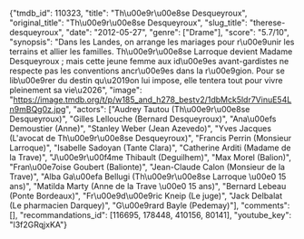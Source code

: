 {"tmdb_id": 110323, "title": "Th\u00e9r\u00e8se Desqueyroux", "original_title": "Th\u00e9r\u00e8se Desqueyroux", "slug_title": "therese-desqueyroux", "date": "2012-05-27", "genre": ["Drame"], "score": "5.7/10", "synopsis": "Dans les Landes, on arrange les mariages pour r\u00e9unir les terrains et allier les familles. Th\u00e9r\u00e8se Larroque devient Madame Desqueyroux ; mais cette jeune femme aux id\u00e9es avant-gardistes ne respecte pas les conventions ancr\u00e9es dans la r\u00e9gion. Pour se lib\u00e9rer du destin qu\u2019on lui impose, elle tentera tout pour vivre pleinement sa vie\u2026", "image": "https://image.tmdb.org/t/p/w185_and_h278_bestv2/1dbMck5ldr7VinuE54Ln9mBQg0z.jpg", "actors": ["Audrey Tautou (Th\u00e9r\u00e8se Desqueyroux)", "Gilles Lellouche (Bernard Desqueyroux)", "Ana\u00efs Demoustier (Anne)", "Stanley Weber (Jean Azevedo)", "Yves Jacques (L'avocat de Th\u00e9r\u00e8se Desqueyroux)", "Francis Perrin (Monsieur Larroque)", "Isabelle Sadoyan (Tante Clara)", "Catherine Arditi (Madame de la Trave)", "J\u00e9r\u00f4me Thibault (Deguilhem)", "Max Morel (Balion)", "Fran\u00e7oise Goubert (Balionte)", "Jean-Claude Calon (Monsieur de la Trave)", "Alba Ga\u00efa Bellugi (Th\u00e9r\u00e8se Larroque \u00e0 15 ans)", "Matilda Marty (Anne de la Trave \u00e0 15 ans)", "Bernard Lebeau (Ponte Bordeaux)", "Fr\u00e9d\u00e9ric Kneip (Le juge)", "Jack Delbalat (Le pharmacien Darquey)", "G\u00e9rard Bayle (Pedemay)"], "comments": [], "recommandations_id": [116695, 178448, 410156, 80141], "youtube_key": "l3f2GRqjxKA"}